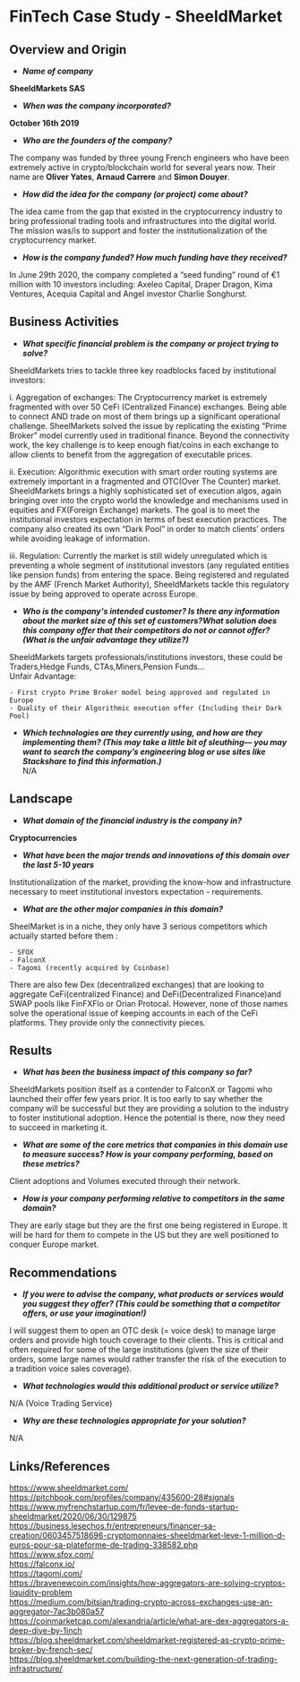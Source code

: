 # FinTech Case Study - SheeldMarket

## Overview and Origin

* __*Name of company*__  
 
 **SheeldMarkets SAS**

* __*When was the company incorporated?*__  
  
**October 16th 2019**

* __*Who are the founders of the company?*__  
 
 The company was funded by three young French engineers who have been extremely active in crypto/blockchain world for several years now. Their name are **Oliver Yates**, **Arnaud Carrere** and **Simon Douyer**.


* __*How did the idea for the company (or project) come about?*__  
 
 The idea came from the gap that existed in the cryptocurrency industry to bring professional trading tools and infrastructures into the digital world. The mission was/is to support and foster the institutionalization of the cryptocurrency market.


* __*How is the company funded? How much funding have they received?*__  
 
 In June 29th 2020, the company completed a “seed funding” round of €1 million with 10 investors including: Axeleo Capital, Draper Dragon, Kima Ventures, Acequia Capital and Angel investor Charlie Songhurst.



## Business Activities

* __*What specific financial problem is the company or project trying to solve?*__  
 
 SheeldMarkets tries to tackle three key roadblocks faced by institutional investors:  

i. Aggregation of exchanges: The Cryptocurrency market is extremely fragmented with over 50 CeFi (Centralized Finance) exchanges. Being able to connect AND trade on most of them brings up a significant operational challenge. SheelMarkets solved the issue by replicating the existing “Prime Broker” model currently used in traditional finance. Beyond the connectivity work, the key challenge is to keep enough fiat/coins in each exchange to allow clients to benefit from the aggregation of executable prices. 
    
ii. Execution: Algorithmic execution with smart order routing systems are extremely important in a fragmented and OTC(Over The Counter) market. SheeldMarkets brings a highly sophisticated set of execution algos, again bringing over into the crypto world the knowledge and mechanisms used in equities and FX(Foreign Exchange) markets. The goal is to meet the institutional investors expectation in terms of best execution practices. The company also created its own “Dark Pool” in order to match clients’ orders while avoiding leakage of information. 
    
iii. Regulation: Currently the market is still widely unregulated which is preventing a whole segment of institutional investors (any regulated entities like pension funds) from entering the space. Being registered and regulated by the AMF (French Market Authority), SheeldMarkets tackle this regulatory issue by being approved to operate across Europe.  


* __*Who is the company's intended customer?  Is there any information about the market size of this set of customers?What solution does this company offer that their competitors do not or cannot offer? (What is the unfair advantage they utilize?)*__  
  
SheeldMarkets targets professionals/institutions investors, these could be Traders,Hedge Funds, CTAs,Miners,Pension Funds…  
Unfair Advantage:    

    - First crypto Prime Broker model being approved and regulated in Europe    
    - Quality of their Algorithmic execution offer (Including their Dark Pool)


* __*Which technologies are they currently using, and how are they implementing them? (This may take a little bit of sleuthing–– you may want to search the company’s engineering blog or use sites like Stackshare to find this information.)*__   
N/A



## Landscape

* __*What domain of the financial industry is the company in?*__    

**Cryptocurrencies**


* __*What have been the major trends and innovations of this domain over the last 5-10 years*__    

Institutionalization of the market, providing the know-how and infrastructure necessary to meet institutional investors expectation - requirements.

* __*What are the other major companies in this domain?*__  

SheelMarket is in a niche, they only have 3 serious competitors which actually started before them :    

    - SFOX
    - FalconX
    - Tagomi (recently acquired by Coinbase)    
  
There are also few Dex (decentralized exchanges) that are looking to aggregate CeFi(centralized Finance) and DeFi(Decentralized Finance)and SWAP pools like FinFXFlo or Orian Protocal. However, none of those names solve the operational issue of keeping accounts in each of the CeFi platforms. They provide only the connectivity pieces.



## Results

* __*What has been the business impact of this company so far?*__   

SheeldMarkets position itself as a contender to FalconX or Tagomi who launched their offer few years prior. It is too early to say whether the company will be successful but they are providing a solution to the industry to foster institutional adoption. Hence the potential is there, now they need to succeed in marketing it.   


* __*What are some of the core metrics that companies in this domain use to measure success? How is your company performing, based on these metrics?*__ 
  
Client adoptions and Volumes executed through their network.


* __*How is your company performing relative to competitors in the same domain?*__  

They are early stage but they are the first one being registered in Europe. It will be hard for them to compete in the US but they are well positioned to conquer Europe market. 



## Recommendations

* __*If you were to advise the company, what products or services would you suggest they offer? (This could be something that a competitor offers, or use your imagination!)*__ 

I will suggest them to open an OTC desk (= voice desk) to manage large orders and provide high touch coverage to their clients. This is critical and often required for some of the large institutions (given the size of their orders, some large names would rather transfer the risk of the execution to a tradition voice sales coverage).


* __*What technologies would this additional product or service utilize?*__ 

N/A (Voice Trading Service)

* __*Why are these technologies appropriate for your solution?*__   

N/A

## Links/References
https://www.sheeldmarket.com/   
https://pitchbook.com/profiles/company/435600-28#signals    
https://www.myfrenchstartup.com/fr/levee-de-fonds-startup-sheeldmarket/2020/06/30/129875    
https://business.lesechos.fr/entrepreneurs/financer-sa-creation/0603457518696-cryptomonnaies-sheeldmarket-leve-1-million-d-euros-pour-sa-plateforme-de-trading-338582.php   
https://www.sfox.com/   
https://falconx.io/     
https://tagomi.com/     
https://bravenewcoin.com/insights/how-aggregators-are-solving-cryptos-liquidity-problem     
https://medium.com/bitsian/trading-crypto-across-exchanges-use-an-aggregator-7ac3b080a57        
https://coinmarketcap.com/alexandria/article/what-are-dex-aggregators-a-deep-dive-by-1inch     
https://blog.sheeldmarket.com/sheeldmarket-registered-as-crypto-prime-broker-by-french-sec/     
https://blog.sheeldmarket.com/building-the-next-generation-of-trading-infrastructure/

